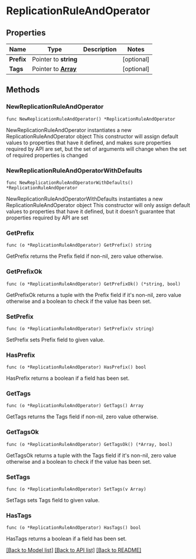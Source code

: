# ReplicationRuleAndOperator

## Properties

Name | Type | Description | Notes
------------ | ------------- | ------------- | -------------
**Prefix** | Pointer to **string** |  | [optional] 
**Tags** | Pointer to [**Array**](array.md) |  | [optional] 

## Methods

### NewReplicationRuleAndOperator

`func NewReplicationRuleAndOperator() *ReplicationRuleAndOperator`

NewReplicationRuleAndOperator instantiates a new ReplicationRuleAndOperator object
This constructor will assign default values to properties that have it defined,
and makes sure properties required by API are set, but the set of arguments
will change when the set of required properties is changed

### NewReplicationRuleAndOperatorWithDefaults

`func NewReplicationRuleAndOperatorWithDefaults() *ReplicationRuleAndOperator`

NewReplicationRuleAndOperatorWithDefaults instantiates a new ReplicationRuleAndOperator object
This constructor will only assign default values to properties that have it defined,
but it doesn't guarantee that properties required by API are set

### GetPrefix

`func (o *ReplicationRuleAndOperator) GetPrefix() string`

GetPrefix returns the Prefix field if non-nil, zero value otherwise.

### GetPrefixOk

`func (o *ReplicationRuleAndOperator) GetPrefixOk() (*string, bool)`

GetPrefixOk returns a tuple with the Prefix field if it's non-nil, zero value otherwise
and a boolean to check if the value has been set.

### SetPrefix

`func (o *ReplicationRuleAndOperator) SetPrefix(v string)`

SetPrefix sets Prefix field to given value.

### HasPrefix

`func (o *ReplicationRuleAndOperator) HasPrefix() bool`

HasPrefix returns a boolean if a field has been set.

### GetTags

`func (o *ReplicationRuleAndOperator) GetTags() Array`

GetTags returns the Tags field if non-nil, zero value otherwise.

### GetTagsOk

`func (o *ReplicationRuleAndOperator) GetTagsOk() (*Array, bool)`

GetTagsOk returns a tuple with the Tags field if it's non-nil, zero value otherwise
and a boolean to check if the value has been set.

### SetTags

`func (o *ReplicationRuleAndOperator) SetTags(v Array)`

SetTags sets Tags field to given value.

### HasTags

`func (o *ReplicationRuleAndOperator) HasTags() bool`

HasTags returns a boolean if a field has been set.


[[Back to Model list]](../README.md#documentation-for-models) [[Back to API list]](../README.md#documentation-for-api-endpoints) [[Back to README]](../README.md)


